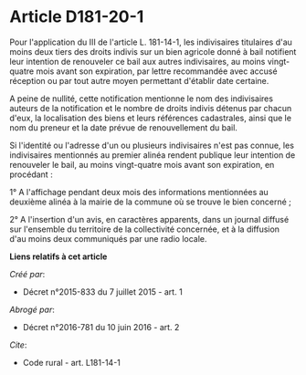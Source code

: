 # Article D181-20-1

Pour l'application du III de l'article L. 181-14-1, les indivisaires titulaires d'au moins deux tiers des droits indivis sur
un bien agricole donné à bail notifient leur intention de renouveler ce bail aux autres indivisaires, au moins vingt-quatre
mois avant son expiration, par lettre recommandée avec accusé réception ou par tout autre moyen permettant d'établir date
certaine. 

A peine de nullité, cette notification mentionne le nom des indivisaires auteurs de la notification et le nombre de droits
indivis détenus par chacun d'eux, la localisation des biens et leurs références cadastrales, ainsi que le nom du preneur et
la date prévue de renouvellement du bail. 

Si l'identité ou l'adresse d'un ou plusieurs indivisaires n'est pas connue, les indivisaires mentionnés au premier alinéa
rendent publique leur intention de renouveler le bail, au moins vingt-quatre mois avant son expiration, en procédant : 

1° A l'affichage pendant deux mois des informations mentionnées au deuxième alinéa à la mairie de la commune où se trouve le
bien concerné ; 

2° A l'insertion d'un avis, en caractères apparents, dans un journal diffusé sur l'ensemble du territoire de la collectivité
concernée, et à la diffusion d'au moins deux communiqués par une radio locale.

**Liens relatifs à cet article**

_Créé par_:

  - Décret n°2015-833 du 7 juillet 2015 - art. 1

_Abrogé par_:

  - Décret n°2016-781 du 10 juin 2016 - art. 2

_Cite_:

  - Code rural - art. L181-14-1
